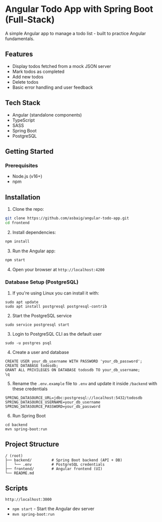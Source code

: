 # Angular Todo App with Spring Boot (Full-Stack)

A simple Angular app to manage a todo list - built to practice Angular fundamentals.

## Features

- Display todos fetched from a mock JSON server
- Mark todos as completed
- Add new todos
- Delete todos
- Basic error handling and user feedback

## Tech Stack

- Angular (standalone components)
- TypeScript
- SASS
- Spring Boot
- PostgreSQL

## Getting Started

### Prerequisites

- Node.js (v16+)
- npm

## Installation

1. Clone the repo:

```bash
git clone https://github.com/asbaig/angular-todo-app.git
cd frontend
```

2. Install dependencies:

```bash
npm install
```

3. Run the Angular app:

```bash
npm start
```

4. Open your browser at `http://localhost:4200`

### Database Setup (PostgreSQL)

1. If you're using Linux you can install it with:

```
sudo apt update
sudo apt install postgresql postgresql-contrib
```

2. Start the PostgreSQL service

```
sudo service postgresql start
```

3. Login to PostgreSQL CLI as the default user

```
sudo -u postgres psql
```

4. Create a user and database

```
CREATE USER your_db_username WITH PASSWORD 'your_db_password';
CREATE DATABASE todosdb;
GRANT ALL PRIVILEGES ON DATABASE todosdb TO your_db_username;
\q
```

5. Rename the `.env.example` file to `.env` and update it inside `/backend` with these credentials

```
SPRING_DATASOURCE_URL=jdbc:postgresql://localhost:5432/todosdb
SPRING_DATASOURCE_USERNAME=your_db_username
SPRING_DATASOURCE_PASSWORD=your_db_password
```

6. Run Spring Boot

```
cd backend
mvn spring-boot:run
```

## Project Structure

```
/ (root)
├── backend/         # Spring Boot backend (API + DB)
│   └── .env         # PostgreSQL credentials
├── frontend/        # Angular frontend (UI)
└── README.md
```

## Scripts

`http://localhost:3000`

- `npm start` - Start the Angular dev server
- `mvn spring-boot:run`
